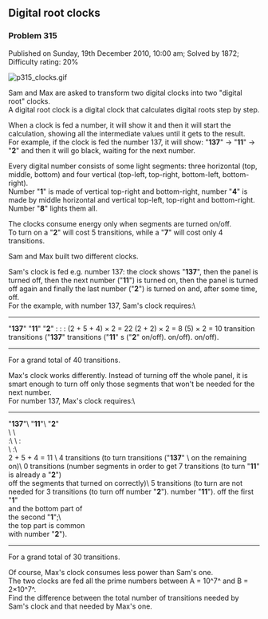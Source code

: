Digital root clocks
-------------------

### Problem 315

Published on Sunday, 19th December 2010, 10:00 am; Solved by 1872;
Difficulty rating: 20%

![p315\_clocks.gif](project/images/p315_clocks.gif)

Sam and Max are asked to transform two digital clocks into two "digital
root" clocks.\
 A digital root clock is a digital clock that calculates digital roots
step by step.

When a clock is fed a number, it will show it and then it will start the
calculation, showing all the intermediate values until it gets to the
result.\
 For example, if the clock is fed the number 137, it will show:
"**137**" → "**11**" → "**2**" and then it will go black, waiting for
the next number.

Every digital number consists of some light segments: three horizontal
(top, middle, bottom) and four vertical (top-left, top-right,
bottom-left, bottom-right).\
 Number "**1**" is made of vertical top-right and bottom-right, number
"**4**" is made by middle horizontal and vertical top-left, top-right
and bottom-right. Number "**8**" lights them all.

The clocks consume energy only when segments are turned on/off.\
 To turn on a "**2**" will cost 5 transitions, while a "**7**" will cost
only 4 transitions.

Sam and Max built two different clocks.

Sam's clock is fed e.g. number 137: the clock shows "**137**", then the
panel is turned off, then the next number ("**11**") is turned on, then
the panel is turned off again and finally the last number ("**2**") is
turned on and, after some time, off.\
 For the example, with number 137, Sam's clock requires:\

  ------------------------ ------------------------ ------------------------
  "**137**"                "**11**"                 "**2**"
  :                        :                        :
  (2 + 5 + 4) × 2 = 22     (2 + 2) × 2 = 8          \(5) × 2 = 10 transition
  transitions ("**137**"   transitions ("**11**"    s ("**2**" on/off).
  on/off).                 on/off).                 
  ------------------------ ------------------------ ------------------------

For a grand total of 40 transitions.

Max's clock works differently. Instead of turning off the whole panel,
it is smart enough to turn off only those segments that won't be needed
for the next number.\
 For number 137, Max's clock requires:\

  ------------------------ ------------------------ ------------------------
  "**137**"\               "**11**"\                "**2**"\
  \                        \                        \
  :\                       \                        :\
  \                        :\                       \
  2 + 5 + 4 = 11           \                        4 transitions (to turn
  transitions ("**137**"   \                        on the remaining
  on)\                     0 transitions (number    segments in order to get
   7 transitions (to turn  "**11**" is already      a "**2**")\
  off the segments that    turned on correctly)\     5 transitions (to turn
  are not needed for        3 transitions (to turn  off number "**2**").
  number "**11**").        off the first "**1**"    
                           and the bottom part of   
                           the second "**1**";\     
                            the top part is common  
                           with number "**2**").    
  ------------------------ ------------------------ ------------------------

For a grand total of 30 transitions.

Of course, Max's clock consumes less power than Sam's one.\
 The two clocks are fed all the prime numbers between A = 10^7^ and B =
2×10^7^.\
 Find the difference between the total number of transitions needed by
Sam's clock and that needed by Max's one.
